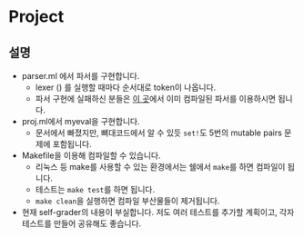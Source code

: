 # Project #

## 설명 ##
- parser.ml 에서 파서를 구현합니다.
  + lexer () 를 실행할 때마다 순서대로 token이 나옵니다.
  + 파서 구현에 실패하신 분들은 [이 곳](proj-skeleton-with-parser/)에서 이미 컴파일된 파서를 이용하시면 됩니다.
- proj.ml에서 myeval을 구현합니다.
  + 문서에서 빠졌지만, 뼈대코드에서 알 수 있듯 `set!`도 5번의 mutable pairs 문제에 포함됩니다.
- Makefile을 이용해 컴파일할 수 있습니다.
  + 리눅스 등 make를 사용할 수 있는 환경에서는 쉘에서 `make`를 하면 컴파일이 됩니다.
  + 테스트는 `make test`를 하면 됩니다.
  + `make clean`을 실행하면 컴파일 부산물들이 제거됩니다.
- 현재 self-grader의 내용이 부실합니다. 저도 여러 테스트를 추가할 계획이고, 각자 테스트를 만들어 공유해도 좋습니다.
